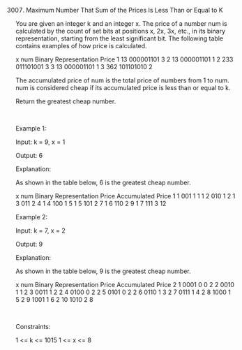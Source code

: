 3007. Maximum Number That Sum of the Prices Is Less Than or Equal to K

You are given an integer k and an integer x. The price of a number num is calculated by the count of 
set bits
 at positions x, 2x, 3x, etc., in its binary representation, starting from the least significant bit. The following table contains examples of how price is calculated.

x	num	Binary Representation	Price
1	13	000001101	3
2	13	000001101	1
2	233	011101001	3
3	13	000001101	1
3	362	101101010	2

The accumulated price of num is the total price of numbers from 1 to num. num is considered cheap if its accumulated price is less than or equal to k.

Return the greatest cheap number.

 

Example 1:

Input: k = 9, x = 1

Output: 6

Explanation:

As shown in the table below, 6 is the greatest cheap number.

x	num	Binary Representation	Price	Accumulated Price
1	1	001	1	1
1	2	010	1	2
1	3	011	2	4
1	4	100	1	5
1	5	101	2	7
1	6	110	2	9
1	7	111	3	12

Example 2:

Input: k = 7, x = 2

Output: 9

Explanation:

As shown in the table below, 9 is the greatest cheap number.

x	num	Binary Representation	Price	Accumulated Price
2	1	0001	0	0
2	2	0010	1	1
2	3	0011	1	2
2	4	0100	0	2
2	5	0101	0	2
2	6	0110	1	3
2	7	0111	1	4
2	8	1000	1	5
2	9	1001	1	6
2	10	1010	2	8

 

Constraints:

1 <= k <= 1015
1 <= x <= 8
